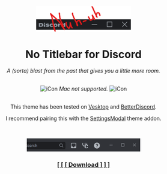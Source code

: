 <p align="center">
    <img width="50%" src="banner.png"></img>
</p>
<h1 align="center">No Titlebar for Discord</h1>
<p align="center"><i>A (sorta) blast from the past that gives you a little more room.</i></p>

<br>

<div align="center">
    <picture>
        <source media="(prefers-color-scheme: dark)" srcset="https://raw.githack.com/kckarnige/notitlebar-theme/main/macnt.png" width="14px">
        <img alt="iCon" src="https://raw.githack.com/kckarnige/notitlebar-theme/main/macnt-dark.png" width="14px">
    </picture> 
    <i>Mac not supported.</i>
    <picture>
        <source media="(prefers-color-scheme: dark)" srcset="https://raw.githack.com/kckarnige/notitlebar-theme/main/macnt.png" width="14px">
        <img alt="iCon" src="https://raw.githack.com/kckarnige/notitlebar-theme/main/macnt-dark.png" width="14px">
    </picture>
</div>

<br>

<div align="center">
    <p>This theme has been tested on <a href="https://github.com/Vencord/Vesktop/">Vesktop</a> and <a href="https://betterdiscord.app">BetterDiscord</a>.</p>
    <p>I recommend pairing this with the <a href="https://github.com/mwittrien/BetterDiscordAddons/tree/master/Themes/SettingsModal">SettingsModal</a> theme addon.</p>
</div>

<br>

<p align="center">
    <img width="60%" src="preview.png"></img>
</p>

<h3 align="center"><a href="https://github.com/kckarnige/notitlebar-theme/blob/main/classicTitlebar.theme.css">[ [ [ Download ] ] ]</a></h3>
